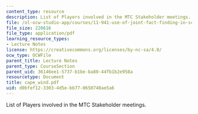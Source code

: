 ```yaml
---
content_type: resource
description: List of Players involved in the MTC Stakeholder meetings.
file: /ol-ocw-studio-app/courses/11-941-use-of-joint-fact-finding-in-science-intensive-policy-disputes-part-i-fall-2003/d0bfef1233034d5ebb770650740ae5a6_cape_wind.pdf
file_size: 220616
file_type: application/pdf
learning_resource_types:
- Lecture Notes
license: https://creativecommons.org/licenses/by-nc-sa/4.0/
ocw_type: OCWFile
parent_title: Lecture Notes
parent_type: CourseSection
parent_uid: 36146ee1-5737-b1be-ba80-44fb1b2e958a
resourcetype: Document
title: cape_wind.pdf
uid: d0bfef12-3303-4d5e-bb77-0650740ae5a6
---
```

List of Players involved in the MTC Stakeholder meetings.